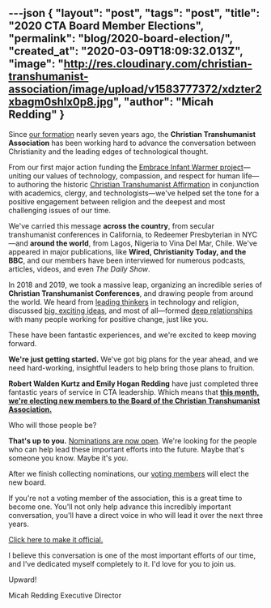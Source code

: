 ---json
{
	"layout": "post",
	"tags": "post",
    "title": "2020 CTA Board Member Elections",
    "permalink": "blog/2020-board-election/",
    "created_at": "2020-03-09T18:09:32.013Z",
    "image":  "http://res.cloudinary.com/christian-transhumanist-association/image/upload/v1583777372/xdzter2xbagm0shlx0p8.jpg",
    "author": "Micah Redding"
}
---
Since [our formation](https://www.christiantranshumanism.org/history) nearly seven years ago, the **Christian Transhumanist Association** has been working hard to advance the conversation between Christianity and the leading edges of technological thought.

From our first major action funding the [Embrace Infant Warmer project](https://www.christiantranshumanism.org/blog/embrace_announcement)—uniting our values of technology, compassion, and respect for human life—to authoring the historic [Christian Transhumanist Affirmation](https://www.christiantranshumanism.org/affirmation) in conjunction with academics, clergy, and technologists—we've helped set the tone for a positive engagement between religion and the deepest and most challenging issues of our time.

We've carried this message **across the country**, from secular transhumanist conferences in California, to Redeemer Presbyterian in NYC—and **around the world**, from Lagos, Nigeria to Vina Del Mar, Chile. We've appeared in major publications, like **Wired, Christianity Today, and the BBC**, and our members have been interviewed for numerous podcasts, articles, videos, and even *The Daily Show*.

In 2018 and 2019, we took a massive leap, organizing an incredible series of **Christian Transhumanist Conferences**, and drawing people from around the world. We heard from [leading thinkers](https://www.christiantranshumanism.org/podcast) in technology and religion, discussed [big, exciting ideas](https://www.christiantranshumanism.org/conference), and most of all—formed [deep relationships](https://www.facebook.com/groups/ChristianTranshumanistAssociation/) with many people working for positive change, just like you.

These have been fantastic experiences, and we're excited to keep moving forward.

**We're just getting started.** We've got big plans for the year ahead, and we need hard-working, insightful leaders to help bring those plans to fruition.

**Robert Walden Kurtz and Emily Hogan Redding** have just completed three fantastic years of service in CTA leadership. Which means that [**this month, we're electing new members to the Board of the Christian Transhumanist Association.**](http://bit.ly/CTANominees2020)

Who will those people be?

**That's up to you.** [Nominations are now open](http://bit.ly/CTANominees2020). We're looking for the people who can help lead these important efforts into the future. Maybe that's someone you know. Maybe it's *you*.

After we finish collecting nominations, our [voting members](https://www.christiantranshumanism.org/join) will elect the new board.

If you're not a voting member of the association, this is a great time to become one. You'll not only help advance this incredibly important conversation, you'll have a direct voice in who will lead it over the next three years.

[Click here to make it official.](https://www.christiantranshumanism.org/join)

I believe this conversation is one of the most important efforts of our time, and I've dedicated myself completely to it. I'd love for you to join us.

Upward!

Micah Redding
Executive Director
